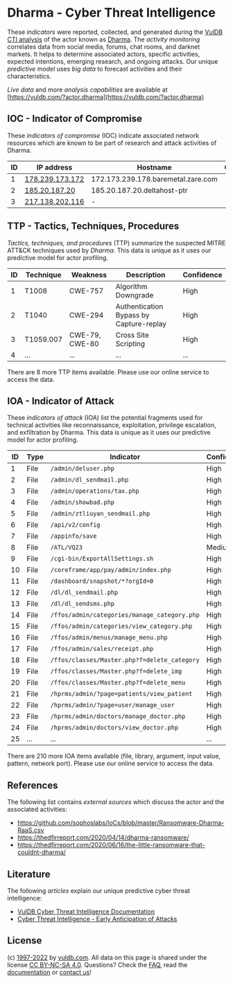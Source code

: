 # Dharma - Cyber Threat Intelligence

These _indicators_ were reported, collected, and generated during the [VulDB CTI analysis](https://vuldb.com/?kb.cti) of the actor known as [Dharma](https://vuldb.com/?actor.dharma). The _activity monitoring_ correlates data from social media, forums, chat rooms, and darknet markets. It helps to determine associated actors, specific activities, expected intentions, emerging research, and ongoing attacks. Our unique _predictive model_ uses _big data_ to forecast activities and their characteristics.

_Live data_ and more _analysis capabilities_ are available at [https://vuldb.com/?actor.dharma](https://vuldb.com/?actor.dharma)

## IOC - Indicator of Compromise

These _indicators of compromise_ (IOC) indicate associated network resources which are known to be part of research and attack activities of Dharma.

ID | IP address | Hostname | Campaign | Confidence
-- | ---------- | -------- | -------- | ----------
1 | [178.239.173.172](https://vuldb.com/?ip.178.239.173.172) | 172.173.239.178.baremetal.zare.com | - | High
2 | [185.20.187.20](https://vuldb.com/?ip.185.20.187.20) | 185.20.187.20.deltahost-ptr | - | High
3 | [217.138.202.116](https://vuldb.com/?ip.217.138.202.116) | - | - | High

## TTP - Tactics, Techniques, Procedures

_Tactics, techniques, and procedures_ (TTP) summarize the suspected MITRE ATT&CK techniques used by _Dharma_. This data is unique as it uses our predictive model for actor profiling.

ID | Technique | Weakness | Description | Confidence
-- | --------- | -------- | ----------- | ----------
1 | T1008 | CWE-757 | Algorithm Downgrade | High
2 | T1040 | CWE-294 | Authentication Bypass by Capture-replay | High
3 | T1059.007 | CWE-79, CWE-80 | Cross Site Scripting | High
4 | ... | ... | ... | ...

There are 8 more TTP items available. Please use our online service to access the data.

## IOA - Indicator of Attack

These _indicators of attack_ (IOA) list the potential fragments used for technical activities like reconnaissance, exploitation, privilege escalation, and exfiltration by Dharma. This data is unique as it uses our predictive model for actor profiling.

ID | Type | Indicator | Confidence
-- | ---- | --------- | ----------
1 | File | `/admin/deluser.php` | High
2 | File | `/admin/dl_sendmail.php` | High
3 | File | `/admin/operations/tax.php` | High
4 | File | `/admin/showbad.php` | High
5 | File | `/admin/ztliuyan_sendmail.php` | High
6 | File | `/api/v2/config` | High
7 | File | `/appinfo/save` | High
8 | File | `/ATL/VQ23` | Medium
9 | File | `/cgi-bin/ExportAllSettings.sh` | High
10 | File | `/coreframe/app/pay/admin/index.php` | High
11 | File | `/dashboard/snapshot/*?orgId=0` | High
12 | File | `/dl/dl_sendmail.php` | High
13 | File | `/dl/dl_sendsms.php` | High
14 | File | `/ffos/admin/categories/manage_category.php` | High
15 | File | `/ffos/admin/categories/view_category.php` | High
16 | File | `/ffos/admin/menus/manage_menu.php` | High
17 | File | `/ffos/admin/sales/receipt.php` | High
18 | File | `/ffos/classes/Master.php?f=delete_category` | High
19 | File | `/ffos/classes/Master.php?f=delete_img` | High
20 | File | `/ffos/classes/Master.php?f=delete_menu` | High
21 | File | `/hprms/admin/?page=patients/view_patient` | High
22 | File | `/hprms/admin/?page=user/manage_user` | High
23 | File | `/hprms/admin/doctors/manage_doctor.php` | High
24 | File | `/hprms/admin/doctors/view_doctor.php` | High
25 | ... | ... | ...

There are 210 more IOA items available (file, library, argument, input value, pattern, network port). Please use our online service to access the data.

## References

The following list contains _external sources_ which discuss the actor and the associated activities:

* https://github.com/sophoslabs/IoCs/blob/master/Ransomware-Dharma-RaaS.csv
* https://thedfirreport.com/2020/04/14/dharma-ransomware/
* https://thedfirreport.com/2020/06/16/the-little-ransomware-that-couldnt-dharma/

## Literature

The following _articles_ explain our unique predictive cyber threat intelligence:

* [VulDB Cyber Threat Intelligence Documentation](https://vuldb.com/?kb.cti)
* [Cyber Threat Intelligence - Early Anticipation of Attacks](https://www.scip.ch/en/?labs.20201022)

## License

(c) [1997-2022](https://vuldb.com/?kb.changelog) by [vuldb.com](https://vuldb.com/?kb.about). All data on this page is shared under the license [CC BY-NC-SA 4.0](https://creativecommons.org/licenses/by-nc-sa/4.0/). Questions? Check the [FAQ](https://vuldb.com/?kb.faq), read the [documentation](https://vuldb.com/?kb) or [contact us](https://vuldb.com/?contact)!
